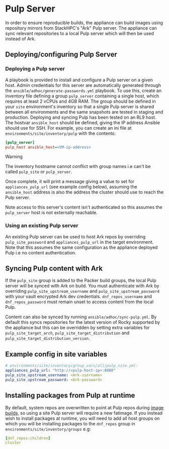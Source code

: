 # Pulp Server

In order to ensure reproducible builds, the appliance can build images using repository mirrors from StackHPC's "Ark" Pulp server. The appliance can sync relevant repositories to a local Pulp server which will then be used instead of Ark.

## Deploying/configuring Pulp Server

### Deploying a Pulp server

A playbook is provided to install and configure a Pulp server on a given host. Admin credentials for this server are automatically generated through the `ansible/adhoc/generate-passwords.yml` playbook. To use this, create an inventory file
defining a group `pulp_server` containing a single host, which requires at least 2 vCPUs and 4GB RAM. The group should be defined in your `site` environment's inventory so that a single Pulp server is shared between all environments and
the same snapshots are tested in staging and production.
Deploying and syncing Pulp has been tested on an RL9 host. The hostvar `ansible_host` should be defined, giving the IP address Ansible should use for SSH. For example, you can create an ini file at `environments/site/inventory/pulp` with the contents:

```ini
[pulp_server]
pulp_host ansible_host=<VM-ip-address>
```

> [!WARNING]
> The inventory hostname cannot conflict with group names i.e can't be called `pulp_site` or `pulp_server`.

Once complete, it will print a message giving a value to set for `appliances_pulp_url` (see example config below), assuming the `ansible_host` address is also the address the cluster
should use to reach the Pulp server.

Note access to this server's content isn't authenticated so this assumes the `pulp_server` host is not externally reachable.

### Using an existing Pulp server

An existing Pulp server can be used to host Ark repos by overriding `pulp_site_password` and `appliances_pulp_url` in the target environment. Note that this assumes the same configuration as the appliance deployed Pulp i.e no content authentication.

## Syncing Pulp content with Ark

If the `pulp_site` group is added to the Packer build groups, the local Pulp server will be synced with Ark on build. You must authenticate with Ark by overriding `pulp_site_upstream_username` and `pulp_site_upstream_password` with your vault encrypted Ark dev credentials. `dnf_repos_username` and `dnf_repos_password` must remain unset to access content from the local Pulp.

Content can also be synced by running `ansible/adhoc/sync-pulp.yml`. By default this syncs repositories for the latest version of Rocky supported by the appliance but this can be overridden by setting extra variables for `pulp_site_target_arch`, `pulp_site_target_distribution` and `pulp_site_target_distribution_version`.

## Example config in site variables

```yaml
# environments/site/inventory/group_vars/all/pulp_site.yml:
appliances_pulp_url: "http://<pulp-host-ip>:8080"
pulp_site_upstream_username: <Ark-username>
pulp_site_upstream_password: <Ark-password>
```

## Installing packages from Pulp at runtime

By default, system repos are overwritten to point at Pulp repos during [image builds,](../image-build.md) so using a site Pulp server will require a new fatimage. If you instead wish to install packages at runtime,
you will need to add all host groups on which you will be installing packages to the `dnf_repos` group in `environments/site/inventory/groups` e.g:

```yaml
[dnf_repos:children]
cluster
```
